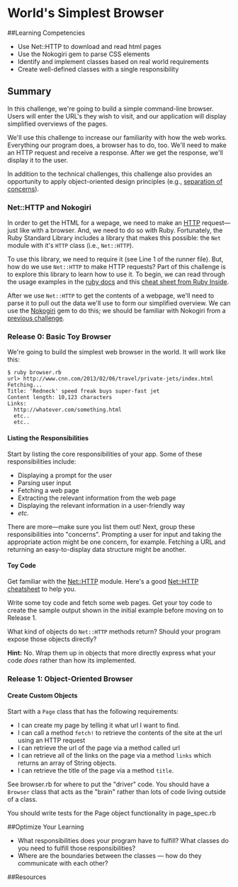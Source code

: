 # World's Simplest Browser

##Learning Competencies

- Use Net::HTTP to download and read html pages
- Use the Nokogiri gem to parse CSS elements
- Identify and implement classes based on real world requirements
- Create well-defined classes with a single responsibility

## Summary
In this challenge, we're going to build a simple command-line browser.  Users will enter the URL's they wish to visit, and our application will display simplified overviews of the pages.

We'll use this challenge to increase our familiarity with how the web works.  Everything our program does, a browser has to do, too.  We'll need to make an HTTP request and receive a response.  After we get the response, we'll display it to the user.

In addition to the technical challenges, this challenge also provides an opportunity to apply object-oriented design principles (e.g., [separation of concerns][]).


### Net::HTTP and Nokogiri
In order to get the HTML for a wepage, we need to make an [HTTP][wikipedia http] request—just like with a browser.  And, we need to do so with Ruby.  Fortunately, the Ruby Standard Library includes a library that makes this possible:  the `Net` module with it's `HTTP` class (i.e., `Net::HTTP`).

To use this library, we need to require it (see Line 1 of the runner file).  But, how do we use `Net::HTTP` to make HTTP requests?  Part of this challenge is to explore this library to learn how to use it.  To begin, we can read through the usage examples in the [ruby docs][ruby net/http] and this [cheat sheet from Ruby Inside][ruby inside net/http].

After we use `Net::HTTP` to get the contents of a webpage, we'll need to parse it to pull out the data we'll use to form our simplified overview.  We can use the [Nokogiri][] gem to do this; we should be familiar with Nokogiri from a [previous challenge][scraping hn challenge].


### Release 0: Basic Toy Browser

We're going to build the simplest web browser in the world.  It will work like this:

```text
$ ruby browser.rb
url> http://www.cnn.com/2013/02/06/travel/private-jets/index.html
Fetching...
Title: 'Redneck' speed freak buys super-fast jet
Content length: 10,123 characters
Links:
  http://whatever.com/something.html
  etc..
  etc..
```


#### Listing the Responsibilities

Start by listing the core responsibilities of your app.  Some of these responsibilities include:

- Displaying a prompt for the user
- Parsing user input
- Fetching a web page
- Extracting the relevant information from the web page
- Displaying the relevant information in a user-friendly way
- *etc.*

There are more&mdash;make sure you list them out!  Next, group these responsibilities into "concerns".  Prompting a user for input and taking the appropriate action might be one concern, for example.  Fetching a URL and returning an easy-to-display data structure might be another.

#### Toy Code

Get familiar with the [Net::HTTP](http://ruby-doc.org/stdlib-1.9.3//libdoc/net/http/rdoc/Net/HTTP.html) module.  Here's a good [Net::HTTP cheatsheet](http://www.rubyinside.com/nethttp-cheat-sheet-2940.html) to help you.

Write some toy code and fetch some web pages. Get your toy code to create the sample output shown in the initial example before moving on to Release 1.

What kind of objects do `Net::HTTP` methods return?  Should your program expose those objects directly?

**Hint:** No.  Wrap them up in objects that more directly express what your code *does* rather than how its implemented.

### Release 1: Object-Oriented Browser

#### Create Custom Objects

Start with a `Page` class that has the following requirements:

- I can create my page by telling it what url I want to find.
- I can call a method `fetch!` to retrieve the contents of the site at the url using an HTTP request
- I can retrieve the url of the page via a method called url
- I can retrieve all of the links on the page via a method `links` which returns an array of String objects.
- I can retrieve the title of the page via a method `title`.


See browser.rb for where to put the "driver" code.  You should have a `Browser` class that acts as the "brain" rather than lots of code living outside of a class.

You should write tests for the Page object functionality in page_spec.rb

##Optimize Your Learning
- What responsibilities does your program have to fulfill?  What classes do you need to fulfill those responsibilities?
- Where are the boundaries between the classes &mdash; how do they communicate with each other?

##Resources


[nokogiri]: http://nokogiri.org
[ruby net/http]: http://ruby-doc.org/stdlib-2.1.0//libdoc/net/http/rdoc/Net/HTTP.html
[ruby inside net/http]: http://www.rubyinside.com/nethttp-cheat-sheet-2940.html
[scraping hn challenge]: ../../../scraping-hn-1-building-objects-challenge
[separation of concerns]: https://en.wikipedia.org/wiki/Separation_of_concerns
[wikipedia http]: https://en.wikipedia.org/wiki/Hypertext_Transfer_Protocol

